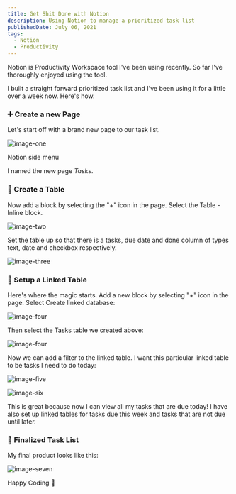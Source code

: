 ```yaml
---
title: Get Shit Done with Notion
description: Using Notion to manage a prioritized task list
publishedDate: July 06, 2021
tags:
  - Notion
  - Productivity
---
```


Notion is Productivity Workspace tool I've been using recently. So far I've thoroughly enjoyed using the tool.

I built a straight forward prioritized task list and I've been using it for a little over a week now. Here's how.

### ➕ Create a new Page

Let's start off with a brand new page to our task list.

![image-one](https://storage.googleapis.com/fergusfrl-blog/new_page_f65ec92ee4/new_page_f65ec92ee4.png)

<figcaption>Notion side menu</figcaption>

I named the new page _Tasks_.

### 🔨 Create a Table

Now add a block by selecting the "+" icon in the page. Select the Table - Inline block.

![image-two](https://storage.googleapis.com/fergusfrl-blog/create_table_12a41e5839/create_table_12a41e5839.png)

Set the table up so that there is a tasks, due date and done column of types text, date and checkbox respectively.

![image-three](https://storage.googleapis.com/fergusfrl-blog/table_setup_0e93696130/table_setup_0e93696130.png)

### 🔗 Setup a Linked Table

Here's where the magic starts. Add a new block by selecting "+" icon in the page. Select Create linked database:

![image-four](https://storage.googleapis.com/fergusfrl-blog/linked_table_create_5e5e86b229/linked_table_create_5e5e86b229.png)

Then select the Tasks table we created above:

![image-four](https://storage.googleapis.com/fergusfrl-blog/select_database_9c0a441be6/select_database_9c0a441be6.png)

Now we can add a filter to the linked table. I want this particular linked table to be tasks I need to do today:

![image-five](https://storage.googleapis.com/fergusfrl-blog/filter_dropdown_5bd6293659/filter_dropdown_5bd6293659.png)

![image-six](https://storage.googleapis.com/fergusfrl-blog/filters_6e0b61385f/filters_6e0b61385f.png)

This is great because now I can view all my tasks that are due today! I have also set up linked tables for tasks due this week and tasks that are not due until later.

### 🥂 Finalized Task List

My final product looks like this:

![image-seven](https://storage.googleapis.com/fergusfrl-blog/full_task_list_9cebd097dc/full_task_list_9cebd097dc.png)

Happy Coding 🎉
